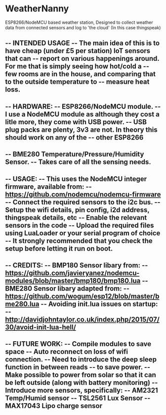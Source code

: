 # WeatherNanny
ESP8266/NodeMCU based weather station, Designed to collect weather data from connected sensors and log to 'the cloud' (In this case thingspeak)

-- INTENDED USAGE
--   The main idea of this is to have cheap (under £5 per station) IoT sensors that can 
--      report on various happenings around. For me that is simply seeing how hot/cold a 
--     few rooms are in the house, and comparing that to the outside temperature to 
--     measure heat loss. 
--
-- HARDWARE:
--   ESP8266/NodeMCU module. 
--       I use a NodeMCU module as although they cost a litle more, they come with USB power. 
--       USB plug packs are plenty, 3v3 are not. In theory this should work on any of the 
--       other ESP8266
--
--   BME280 Temperature/Pressure/Humidity Sensor. 
--       Takes care of all the sensing needs.
--
-- USAGE:
--   This uses the NodeMCU integer firmware, available from:
--       https://github.com/nodemcu/nodemcu-firmware
--   Connect the required sensors to the i2c bus.
--   Setup the wifi details, pin config, i2d address, thingspeak details, etc
--   Enable the relevant sensors in the code
--   Upload the required files using LuaLoader or your serial program of choice
--   It strongly recommended that you check the setup before letting it run on boot.
--
-- CREDITS:
--   BMP180 Sensor libary from: 
--       https://github.com/javieryanez/nodemcu-modules/blob/master/bmp180/bmp180.lua
--   BME280 Sensor libary adapted from: 
--	     https://github.com/wogum/esp12/blob/master/bme280.lua
--   Avoiding init.lua issues on startup:
--       http://davidjohntaylor.co.uk/index.php/2015/07/30/avoid-init-lua-hell/
--
-- FUTURE WORK:
--   Compile modules to save space
--   Auto reconnect on loss of wifi connection.
--   Need to introduce the deep sleep function in between reads
--       to save power.
--   Make possible to power from solar so that it can be left outside (along with battery monitoring)
--   Introduce more sensors, specifically:
--		AM2321   Temp/Humid sensor
-- 		TSL2561  Lux Sensor
--		MAX17043 Lipo charge sensor
--------------------------------------------------------------------
